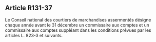 Article R131-37
----
Le Conseil national des courtiers de marchandises assermentés désigne chaque
année avant le 31 décembre un commissaire aux comptes et un commissaire aux
comptes suppléant dans les conditions prévues par les articles L. 823-3 et
suivants.
